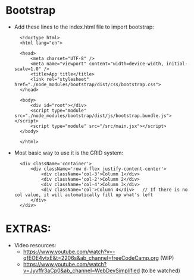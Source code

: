 # **Bootstrap**

- Add these lines to the index.html file to import bootstrap:

        <!doctype html>
        <html lang="en">

        <head>
            <meta charset="UTF-8" />
            <meta name="viewport" content="width=device-width, initial-scale=1.0" />
            <title>App title</title>
            <link rel="stylesheet" href="./node_modules/bootstrap/dist/css/bootstrap.css">
        </head>

        <body>
            <div id="root"></div>
            <script type="module" src="./node_modules/bootstrap/dist/js/bootstrap.bundle.js"></script>
            <script type="module" src="/src/main.jsx"></script>
        </body>

        </html>

- Most basic way to use it is the GRID system:

        <div className='container'>
            <div className='row d-flex justify-content-center'>
                <div className='col-3'>Column 1</div>
                <div className='col-2'>Column 2</div>
                <div className='col-4'>Column 3</div>
                <div className='col'>Column 4</div>   // If there is no col value, it will automatically fill up what's left
            </div>
        </div>

# EXTRAS:
- Video resources:
    - https://www.youtube.com/watch?v=-qfEOE4vtxE&t=2206s&ab_channel=freeCodeCamp.org (WIP)
    - https://www.youtube.com/watch?v=Jyvffr3aCp0&ab_channel=WebDevSimplified (to be watched)